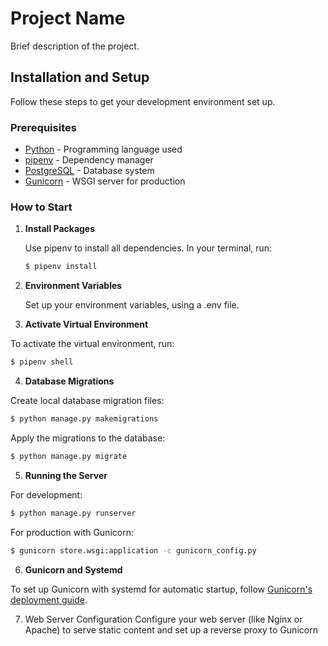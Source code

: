 # Project Name

Brief description of the project.

## Installation and Setup

Follow these steps to get your development environment set up.

### Prerequisites

- [Python](https://www.python.org/doc/) - Programming language used
- [pipenv](https://pipenv.pypa.io/en/latest/) - Dependency manager
- [PostgreSQL](https://www.postgresql.org/docs/) - Database system
- [Gunicorn](https://docs.gunicorn.org/en/stable/) - WSGI server for production

### How to Start

1. **Install Packages**

   Use pipenv to install all dependencies. In your terminal, run:



   ```bash
   $ pipenv install
   ```


2. **Environment Variables**


   Set up your environment variables, using a .env file.



3. **Activate Virtual Environment**

To activate the virtual environment, run:



```bash
$ pipenv shell
```



4. **Database Migrations**

   
Create local database migration files:


```bash
$ python manage.py makemigrations
```


Apply the migrations to the database:
```bash
$ python manage.py migrate
```


5. **Running the Server**

   
For development:

```bash
$ python manage.py runserver
```
For production with Gunicorn:

```bash
$ gunicorn store.wsgi:application -c gunicorn_config.py
```

6. **Gunicorn and Systemd**

 
To set up Gunicorn with systemd for automatic startup, follow [Gunicorn's deployment guide](https://docs.gunicorn.org/en/stable/deploy.html).


7. Web Server Configuration
Configure your web server (like Nginx or Apache) to serve static content and set up a reverse proxy to Gunicorn
